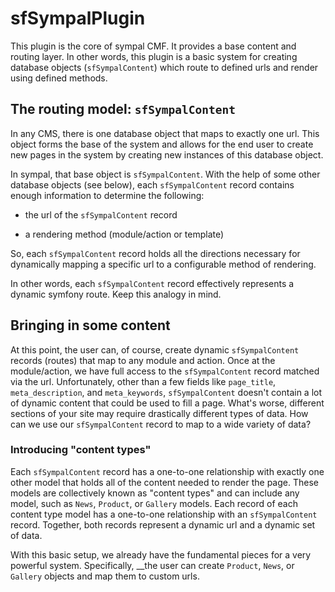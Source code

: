sfSympalPlugin
==============

This plugin is the core of sympal CMF. It provides a base content and
routing layer. In other words, this plugin is a basic system for creating
database objects (`sfSympalContent`) which route to defined urls and
render using defined methods.

The routing model: `sfSympalContent`
------------------------------------

In any CMS, there is one database object that maps to exactly one url. This
object forms the base of the system and allows for the end user to create
new pages in the system by creating new instances of this database object.

In sympal, that base object is `sfSympalContent`. With the help of some
other database objects (see below), each `sfSympalContent` record contains
enough information to determine the following:

 * the url of the `sfSympalContent` record

 * a rendering method (module/action or template)

So, each `sfSympalContent` record holds all the directions necessary for
dynamically mapping a specific url to a configurable method of rendering.

In other words, each `sfSympalContent` record effectively represents a
dynamic symfony route. Keep this analogy in mind.

Bringing in some content
------------------------

At this point, the user can, of course, create dynamic `sfSympalContent`
records (routes) that map to any module and action. Once at the module/action,
we have full access to the `sfSympalContent` record matched via the url.
Unfortunately, other than a few fields like `page_title`, `meta_description`,
and `meta_keywords`, `sfSympalContent` doesn't contain a lot of dynamic
content that could be used to fill a page. What's worse, different sections
of your site may require drastically different types of data. How can we
use our `sfSympalContent` record to map to a wide variety of data?

### Introducing "content types"

Each `sfSympalContent` record has a one-to-one relationship with exactly
one other model that holds all of the content needed to render the page.
These models are collectively known as "content types" and can include any
model, such as `News`, `Product`, or `Gallery` models. Each record of each
content type model has a one-to-one relationship with an `sfSympalContent`
record. Together, both records represent a dynamic url and a dynamic set
of data.

With this basic setup, we already have the fundamental pieces for a very
powerful system. Specifically, __the user can create `Product`, `News`,
or `Gallery` objects and map them to custom urls.
